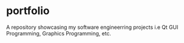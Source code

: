 # portfolio
A repository showcasing my software engineerring projects i.e Qt GUI Programming, Graphics Programming, etc.
